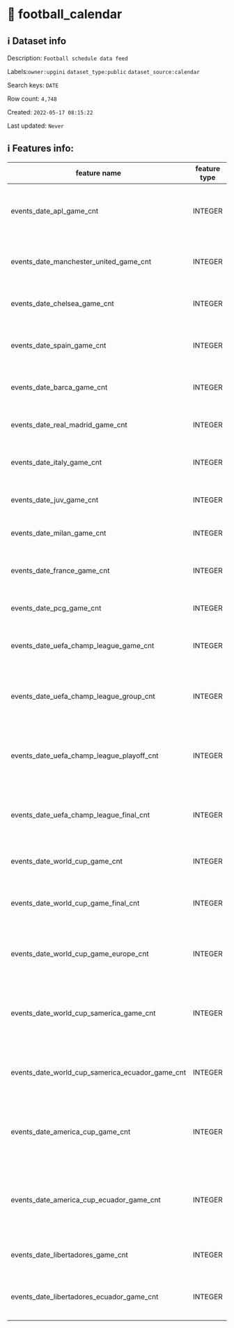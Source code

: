 # 📖 football_calendar 
## ℹ️ Dataset info 
Description: `Football schedule data feed  ` 

Labels:`owner:upgini` `dataset_type:public` `dataset_source:calendar` 

Search keys: `DATE`

Row count: `4,748`

Created: `2022-05-17 08:15:22` 

Last updated: `Never` 

## ℹ️ Features info:
|feature name|feature type|descrition|
|---|---|---|
|events_date_apl_game_cnt|INTEGER|Number of English Prime League games on this date|
|events_date_manchester_united_game_cnt|INTEGER|Number of Manchester United games on this date|
|events_date_chelsea_game_cnt|INTEGER|Number of Chelsea games on this date|
|events_date_spain_game_cnt|INTEGER|Number of Spain national team games on this date|
|events_date_barca_game_cnt|INTEGER|Number of Barcelona games on this date|
|events_date_real_madrid_game_cnt|INTEGER|Number of Real Madrid games on this date|
|events_date_italy_game_cnt|INTEGER|Number of Italy national team games on this date|
|events_date_juv_game_cnt|INTEGER|Number of Juventus games on this date|
|events_date_milan_game_cnt|INTEGER|Number of Milan games on this date|
|events_date_france_game_cnt|INTEGER|Number of France national team games on this date|
|events_date_pcg_game_cnt|INTEGER|Number of PSG games on this date|
|events_date_uefa_champ_league_game_cnt|INTEGER|Number of Champion League games on this date|
|events_date_uefa_champ_league_group_cnt|INTEGER|Number of group stage Champion League games on this date|
|events_date_uefa_champ_league_playoff_cnt|INTEGER|Number of playoff stage Champion League games on this date|
|events_date_uefa_champ_league_final_cnt|INTEGER|Number of final stage Champion League games on this date|
|events_date_world_cup_game_cnt|INTEGER|Number of World Cup games on this date|
|events_date_world_cup_game_final_cnt|INTEGER|Number of final stage World Cup games on this date|
|events_date_world_cup_game_europe_cnt|INTEGER|Number of UEFA National Teams games on this date|
|events_date_world_cup_samerica_game_cnt|INTEGER|Number of South America National Teams games on this date|
|events_date_world_cup_samerica_ecuador_game_cnt|INTEGER|Number of Ecuador National Team games on this date|
|events_date_america_cup_game_cnt|INTEGER|Number of America Cup National Teams games on this date|
|events_date_america_cup_ecuador_game_cnt|INTEGER|Number of Ecuador National Team games on Cup of America on this date|
|events_date_libertadores_game_cnt|INTEGER|Number of Libertadores games on this date|
|events_date_libertadores_ecuador_game_cnt|INTEGER|Number of Libertadores games in Ecuador on this date|
